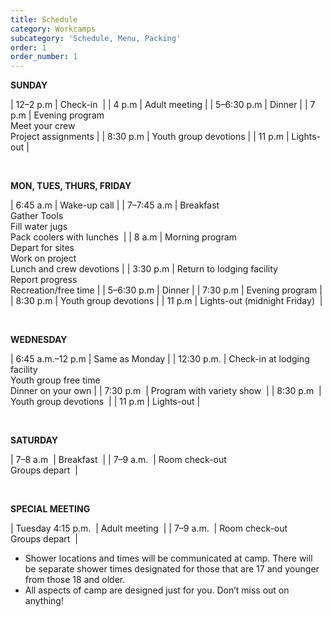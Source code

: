 ```yaml
---
title: Schedule
category: Workcamps
subcategory: 'Schedule, Menu, Packing'
order: 1
order_number: 1
---
```


**SUNDAY**&nbsp;

| 12–2 p.m | Check-in&nbsp; |
| 4 p.m | Adult meeting |
| 5–6:30 p.m | Dinner |
| 7 p.m | Evening program<br>Meet your crew<br>Project assignments |
| 8:30 p.m | Youth group devotions |
| 11 p.m | Lights-out |

&nbsp;

**MON, TUES, THURS, FRIDAY**

| 6:45 a.m | Wake-up call |
| 7–7:45 a.m | Breakfast<br>Gather Tools<br>Fill water jugs<br>Pack coolers with lunches&nbsp; |
| 8 a.m | Morning program&nbsp;<br>Depart for sites<br>Work on project<br>Lunch and crew devotions |
| 3:30 p.m | Return to lodging facility<br>Report progress<br>Recreation/free time |
| 5–6:30 p.m | Dinner |
| 7:30 p.m | Evening program |
| 8:30 p.m | Youth group devotions |
| 11 p.m | Lights-out (midnight Friday)&nbsp; |

&nbsp;

**WEDNESDAY**&nbsp;

| 6:45 a.m.–12 p.m | Same as Monday |
| 12:30 p.m. | Check-in at lodging facility<br>Youth group free time<br>Dinner on your own |
| 7:30 p.m&nbsp; | Program with variety show&nbsp; |
| 8:30 p.m&nbsp; | Youth group devotions&nbsp; |
| 11 p.m | Lights-out |

&nbsp;

**SATURDAY**&nbsp;

| 7–8 a.m&nbsp; | Breakfast&nbsp; |
| 7–9 a.m.&nbsp; | Room check-out&nbsp;<br>Groups depart&nbsp; |

&nbsp;

**SPECIAL MEETING**&nbsp;

| Tuesday 4:15 p.m.&nbsp; | Adult meeting&nbsp; |
| 7–9 a.m.&nbsp; | Room check-out&nbsp;<br>Groups depart&nbsp; |

* Shower locations and times will be communicated at camp. There will be separate shower times designated for those that are 17 and younger from those 18 and older.&nbsp;
* All aspects of camp are designed just for you. Don’t miss out on anything\!&nbsp;
